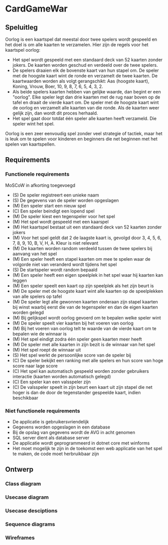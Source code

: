 # CardGameWar

## Speluitleg
Oorlog is een kaartspel dat meestal door twee spelers wordt gespeeld en het doel is om alle kaarten te verzamelen. Hier zijn de regels voor het kaartspel oorlog:

- Het spel wordt gespeeld met een standaard deck van 52 kaarten zonder jokers. De kaarten worden geschud en verdeeld over de twee spelers.
- De spelers draaien elk de bovenste kaart van hun stapel om. De speler met de hoogste kaart wint de ronde en verzamelt de twee kaarten. De kaartwaarden worden als volgt gerangschikt: Aas (hoogste kaart), Koning, Vrouw, Boer, 10, 9, 8, 7, 6, 5, 4, 3, 2.
- Als beide spelers kaarten hebben van gelijke waarde, dan begint er een "oorlog". Elke speler legt dan drie kaarten met de rug naar boven op de tafel en draait de vierde kaart om. De speler met de hoogste kaart wint de oorlog en verzamelt alle kaarten van die ronde. Als de kaarten weer gelijk zijn, dan wordt dit proces herhaald.
- Het spel gaat door totdat één speler alle kaarten heeft verzameld. Die speler wint het spel.

Oorlog is een zeer eenvoudig spel zonder veel strategie of tactiek, maar het is leuk om te spelen voor kinderen en beginners die net beginnen met het spelen van kaartspellen.

## Requirements
### Functionele requirements
MoSCoW in afkorting toegevoegd
- (S) De speler registreert een unieke naam
- (S) De gegevens van de speler worden opgeslagen
- (M) Een speler start een nieuw spel
- (C) Een speler beindigt een lopend spel
- (M) De speler kiest een tegenspeler voor het spel
- (M) Het spel wordt gespeeld met een kaarspel
- (M) Het kaartspel bestaat uit een standaard deck van 52 kaarten zonder jokers
- (M) Voor het spel geldt dat 2 de laagste kaart is, gevolgd door 3, 4, 5, 6, 7, 8, 9, 10, B, V, H, A. Kleur is niet relevant
- (M) De kaarten worden random verdeeld tussen de twee spelers bij aanvang van het spel
- (M) Een speler heeft een stapel kaarten om mee te spelen waar de volgorde niet van veranderd wordt tijdens het spel
- (S) De startspeler wordt random bepaald
- (M) Een speler heeft een eigen speelplek in het spel waar hij kaarten kan leggen
- (M) Een speler speelt een kaart op zijn speelplek als het zijn beurt is
- (M) De speler met de hoogste kaart wint alle kaarten op de speelplekken van alle spelers op tafel
- (M) De speler legt alle gewonnen kaarten onderaan zijn stapel kaarten bij winst waarbij eerst die van de tegenspeler en dan de eigen kaarten worden gelegd
- (M) Bij gelijkspel wordt oorlog gevoerd om te bepalen welke speler wint
- (M) De speler speelt vier kaarten bij het voeren van oorlog
- (M) Bij het voeren van oorlog telt te waarde van de vierde kaart om te bepalen wie de winnaar is
- (M) Het spel eindigt zodra één speler geen kaarten meer heeft
- (M) De speler met alle kaarten in zijn bezit is de winnaar van het spel
- (M) Het spel roept de winnaar uit 
- (S) Het spel werkt de persoonlijke score van de speler bij
- (C) De speler bekijkt een ranking met alle spelers en hun score van hoge score naar lage score
- (C) Het spel kan automatisch gespeeld worden zonder gebruikers interactie (kaarten worden automatisch gelegd)
- (C) Een speler kan een valsspeler zijn
- (C) De valsspeler speelt in zijn beurt een kaart uit zijn stapel die net hoger is dan de door de tegenstander gespeelde kaart, indien beschikbaar


### Niet functionele requirements
- De applicatie is gebruikersvriendelijk
- Gegevens worden opgeslagen in een database
- Bij de opslag van gegevens wordt de AVG in acht genomen
- SQL server dient als database server
- De applicatie wordt geprogrammeerd in dotnet core met winforms
- Het moet mogelijk te zijn in de toekomst een web applicatie van het spel te maken, de code moet herbruikbaar zijn

## Ontwerp
### Class diagram

### Usecase diagram

### Usecase desciptions

### Sequence diagrams

### Wireframes
